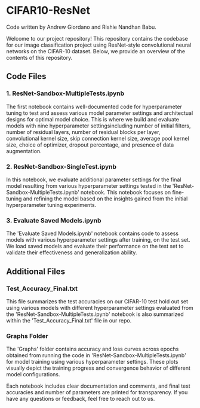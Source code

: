 # CIFAR10-ResNet
Code written by Andrew Giordano and Rishie Nandhan Babu. 

Welcome to our project repository! This repository contains the codebase for our image classification project using ResNet-style convolutional neural networks on the CIFAR-10 dataset. Below, we provide an overview of the contents of this repository.

## Code Files

### 1. ResNet-Sandbox-MultipleTests.ipynb

The first notebook contains well-documented code for hyperparameter tuning to test and assess various model parameter settings and architectual designs for optimal model choice. This is where we build and evaluate models with nine hyperparameter settingsincluding number of initial filters, number of residual layers, number of residual blocks per layer, convolutional kernel size, skip connection kernel size, average pool kernel size, choice of optimizer, dropout percentage, and presence of data augmentation. 

### 2. ResNet-Sandbox-SingleTest.ipynb

In this notebook, we evaluate additional parameter settings for the final model resulting from various hyperparameter settings tested in the 'ResNet-Sandbox-MultipleTests.ipynb' notebook. This notebook focuses on fine-tuning and refining the model based on the insights gained from the initial hyperparameter tuning experiments.

### 3. Evaluate Saved Models.ipynb

The 'Evaluate Saved Models.ipynb' notebook contains code to assess models with various hyperparameter settings after training, on the test set. We load saved models and evaluate their performance on the test set to validate their effectiveness and generalization ability.

## Additional Files

### Test_Accuracy_Final.txt

This file summarizes the test accuracies on our CIFAR-10 test hold out set using various models with different hyperparameter settings evaluated from the 'ResNet-Sandbox-MultipleTests.ipynb' notebook is also summarized within the 'Test_Accuracy_Final.txt' file in our repo.

### Graphs Folder

The 'Graphs' folder contains accuracy and loss curves across epochs obtained from running the code in 'ResNet-Sandbox-MultipleTests.ipynb' for model training using various hyperparameter settings. These plots visually depict the training progress and convergence behavior of different model configurations.

Each notebook includes clear documentation and comments, and final test accuracies and number of parameters are printed for transparency. If you have any questions or feedback, feel free to reach out to us.

